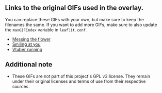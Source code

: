 ## Links to the original GIFs used in the overlay.
You can replace these GIFs with your own, but make sure to keep the filenames the same. If you want to add more GIFs, make sure to also update the `maxGIFIndex` variable in `leaflit.conf`.
 
- [Messing the flower](https://tenor.com/view/ouro-kronii-kronii-suki-suki-daisuki-kronii-suki-suki-daisuki-maidronii-gif-4133320392935686848)
- [Smiling at you](https://tenor.com/view/cute-gif-25525174)
- [Vtuber running](https://tenor.com/view/anime-vtuber-cute-anime-girl-excited-anime-girl-excited-gif-gif-5278977548408975334)

## Additional note
- These GIFs are not part of this project's GPL v3 license. They remain under their original licenses and terms of use from their respective sources.